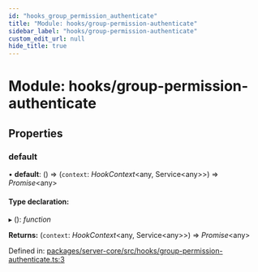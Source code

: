 ```yaml
---
id: "hooks_group_permission_authenticate"
title: "Module: hooks/group-permission-authenticate"
sidebar_label: "hooks/group-permission-authenticate"
custom_edit_url: null
hide_title: true
---
```


# Module: hooks/group-permission-authenticate

## Properties

### default

• **default**: () => (`context`: *HookContext*<any, Service<any\>\>) => *Promise*<any\>

#### Type declaration:

▸ (): *function*

**Returns:** (`context`: *HookContext*<any, Service<any\>\>) => *Promise*<any\>

Defined in: [packages/server-core/src/hooks/group-permission-authenticate.ts:3](https://github.com/xr3ngine/xr3ngine/blob/7e8e151f1/packages/server-core/src/hooks/group-permission-authenticate.ts#L3)
